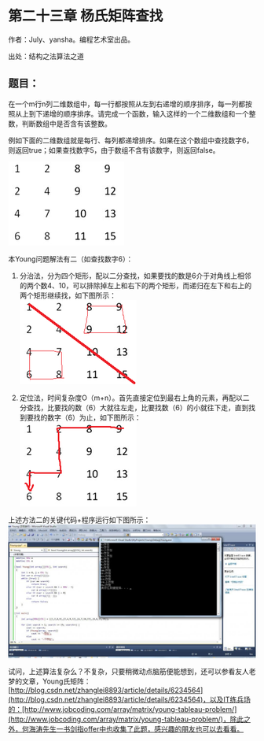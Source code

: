 # 第二十三章 杨氏矩阵查找

作者：July、yansha。编程艺术室出品。

出处：结构之法算法之道

## 题目：
在一个m行n列二维数组中，每一行都按照从左到右递增的顺序排序，每一列都按照从上到下递增的顺序排序。请完成一个函数，输入这样的一个二维数组和一个整数，判断数组中是否含有该整数。

例如下面的二维数组就是每行、每列都递增排序。如果在这个数组中查找数字6，则返回true；如果查找数字5，由于数组不含有该数字，则返回false。

![img](../images/23~24/23.1.gif)

本Young问题解法有二（如查找数字6）：

1. 分治法，分为四个矩形，配以二分查找，如果要找的数是6介于对角线上相邻的两个数4、10，可以排除掉左上和右下的两个矩形，而递归在左下和右上的两个矩形继续找，如下图所示：  
![img](../images/23~24/23.2.gif)

2. 定位法，时间复杂度O（m+n）。首先直接定位到最右上角的元素，再配以二分查找，比要找的数（6）大就往左走，比要找数（6）的小就往下走，直到找到要找的数字（6）为止，如下图所示：  
![img](../images/23~24/23.3.gif)

上述方法二的关键代码+程序运行如下图所示：  
![img](../images/23~24/23.4.gif)

试问，上述算法复杂么？不复杂，只要稍微动点脑筋便能想到，还可以参看友人老梦的文章，Young氏矩阵：[http://blog.csdn.net/zhanglei8893/article/details/6234564](http://blog.csdn.net/zhanglei8893/article/details/6234564)，以及IT练兵场的：[http://www.jobcoding.com/array/matrix/young-tableau-problem/](http://www.jobcoding.com/array/matrix/young-tableau-problem/)，除此之外，何海涛先生一书剑指offer中也收集了此题，感兴趣的朋友也可以去看看。
